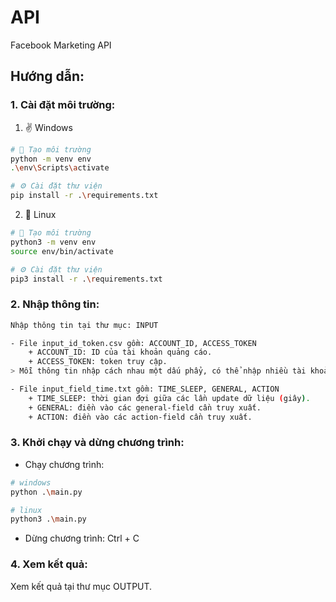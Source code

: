 # API
Facebook Marketing API

## Hướng dẫn:

### 1. Cài đặt môi trường:

1. ✌ Windows

```sh
# 🗻 Tạo môi trường
python -m venv env
.\env\Scripts\activate

# ⚙ Cài đặt thư viện
pip install -r .\requirements.txt
```

2.  🐧 Linux

```sh
# 🗻 Tạo môi trường
python3 -m venv env
source env/bin/activate

# ⚙ Cài đặt thư viện
pip3 install -r .\requirements.txt
```
### 2. Nhập thông tin:

```sh
Nhập thông tin tại thư mục: INPUT

- File input_id_token.csv gồm: ACCOUNT_ID, ACCESS_TOKEN
    + ACCOUNT_ID: ID của tài khoản quảng cáo.
    + ACCESS_TOKEN: token truy cập.
> Mỗi thông tin nhập cách nhau một dấu phẩy, có thể nhập nhiều tài khoản vào danh sách.

- File input_field_time.txt gồm: TIME_SLEEP, GENERAL, ACTION
    + TIME_SLEEP: thời gian đợi giữa các lần update dữ liệu (giây).
    + GENERAL: điền vào các general-field cần truy xuất.
    + ACTION: điền vào các action-field cần truy xuất.
```
### 3. Khởi chạy và dừng chương trình:

- Chạy chương trình: 
```sh
# windows
python .\main.py

# linux 
python3 .\main.py
```
- Dừng chương trình: Ctrl + C

### 4. Xem kết quả:

Xem kết quả tại thư mục OUTPUT.



